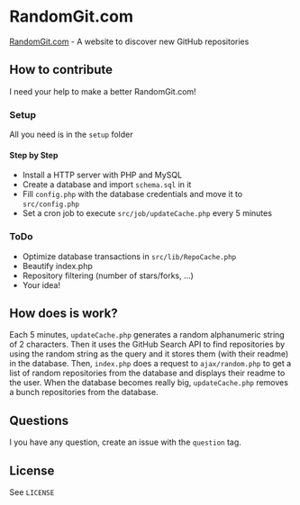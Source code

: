 RandomGit.com
=========

[RandomGit.com](http://randomgit.com) - A website to discover new GitHub repositories

## How to contribute
I need your help to make a better RandomGit.com!

### Setup
All you need is in the `setup` folder

#### Step by Step
* Install a HTTP server with PHP and MySQL
* Create a database and import `schema.sql` in it
* Fill `config.php` with the database credentials and move it to `src/config.php`
* Set a cron job to execute `src/job/updateCache.php` every 5 minutes

### ToDo
* Optimize database transactions in `src/lib/RepoCache.php`
* Beautify index.php
* Repository filtering (number of stars/forks, ...)
* Your idea!

## How does is work?
Each 5 minutes, `updateCache.php` generates a random alphanumeric string of 2 characters. Then it uses the GitHub Search API to find repositories by using the random string as the query and it stores them (with their readme) in the database. Then, `index.php` does a request to `ajax/random.php` to get a list of random repositories from the database and displays their readme to the user. When the database becomes really big, `updateCache.php` removes a bunch repositories from the database.

## Questions
I you have any question, create an issue with the `question` tag.

## License
See `LICENSE`